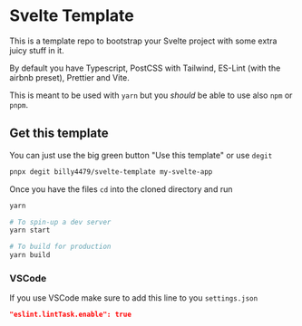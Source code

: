 # Svelte Template

This is a template repo to bootstrap your Svelte project with some extra juicy stuff in it.

By default you have Typescript, PostCSS with Tailwind, ES-Lint (with the airbnb preset), Prettier and Vite.

This is meant to be used with `yarn` but you _should_ be able to use also `npm` or `pnpm`.

## Get this template

You can just use the big green button "Use this template" or use `degit`

```bash
pnpx degit billy4479/svelte-template my-svelte-app
```

Once you have the files `cd` into the cloned directory and run

```bash
yarn

# To spin-up a dev server
yarn start

# To build for production
yarn build
```

### VSCode

If you use VSCode make sure to add this line to you `settings.json`

```json
"eslint.lintTask.enable": true
```
